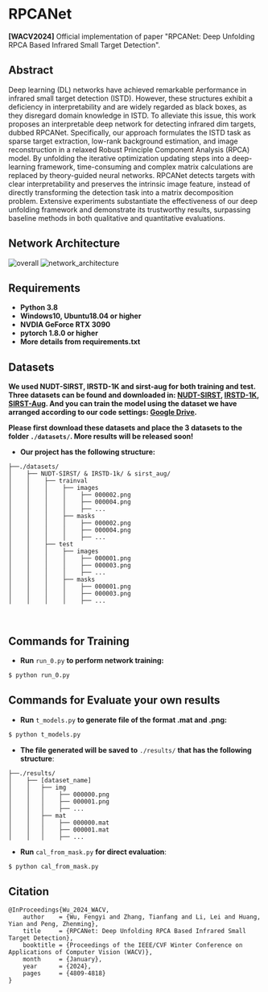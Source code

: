 # RPCANet
**[WACV2024]** Official implementation of paper "RPCANet: Deep Unfolding RPCA Based Infrared Small Target Detection".



## Abstract
Deep learning (DL) networks have achieved remarkable performance in infrared small target detection (ISTD). However, these structures exhibit a deficiency in interpretability and are widely regarded as black boxes, as they disregard domain knowledge in ISTD. To alleviate this issue, this work proposes an interpretable deep network for detecting infrared dim targets, dubbed RPCANet. Specifically, our approach formulates the ISTD task as sparse target extraction, low-rank background estimation, and image reconstruction in a relaxed Robust Principle Component Analysis (RPCA) model. By unfolding the iterative optimization updating steps into a deep-learning framework, time-consuming and complex matrix calculations are replaced by theory-guided neural networks. RPCANet detects targets with clear interpretability and preserves the intrinsic image feature, instead of directly transforming the detection task into a matrix decomposition problem. Extensive experiments substantiate the effectiveness of our deep unfolding framework and demonstrate its trustworthy results, surpassing baseline methods in both qualitative and quantitative evaluations.

## Network Architecture
![overall](https://github.com/fengyiwu98/RPCANet/assets/115853729/03e0efcf-3c81-472e-a591-48a5d79e54ab)
![network_architecture](https://github.com/fengyiwu98/RPCANet/assets/115853729/85d53cf7-48ca-4099-ba05-943cb9811193)


## Requirements
- **Python 3.8**
- **Windows10, Ubuntu18.04 or higher**
- **NVDIA GeForce RTX 3090**
- **pytorch 1.8.0 or higher**
- **More details from requirements.txt** 

## Datasets

**We used NUDT-SIRST, IRSTD-1K and sirst-aug for both training and test. Three datasets can be found and downloaded in: [NUDT-SIRST](https://github.com/YeRen123455/Infrared-Small-Target-Detection), [IRSTD-1K](https://github.com/RuiZhang97/ISNet), [SIRST-Aug](https://github.com/Tianfang-Zhang/AGPCNet). And you can train the model using the dataset we have arranged according to our code settings: [Google Drive](https://drive.google.com/file/d/1rs6ORtekqHmuPEPhyq61iPPVOxx2QF7B/view?usp=drive_link).**
 
**Please first download these datasets and place the 3 datasets to the folder `./datasets/`. More results will be released soon!** 



* **Our project has the following structure:**
```
├──./datasets/
│    ├── NUDT-SIRST/ & IRSTD-1k/ & sirst_aug/
│    │    ├── trainval
│    │    │    ├── images
│    │    │    │    ├── 000002.png
│    │    │    │    ├── 000004.png
│    │    │    │    ├── ...
│    │    │    ├── masks
│    │    │    │    ├── 000002.png
│    │    │    │    ├── 000004.png
│    │    │    │    ├── ...
│    │    ├── test
│    │    │    ├── images
│    │    │    │    ├── 000001.png
│    │    │    │    ├── 000003.png
│    │    │    │    ├── ...
│    │    │    ├── masks
│    │    │    │    ├── 000001.png
│    │    │    │    ├── 000003.png
│    │    │    │    ├── ...
```
<br>

## Commands for Training
* **Run** `run_0.py` **to perform network training:**
```bash
$ python run_0.py
```

## Commands for Evaluate your own results
* **Run** `t_models.py` **to generate file of the format .mat and .png:**
```bash
$ python t_models.py
```
* **The file generated will be saved to** `./results/` **that has the following structure**:
```
├──./results/
│    ├── [dataset_name]
│    │   ├── img
│    │   │    ├── 000000.png
│    │   │    ├── 000001.png
│    │   │    ├── ...
│    │   ├── mat
│    │   │    ├── 000000.mat
│    │   │    ├── 000001.mat
│    │   │    ├── ...
```
* **Run** `cal_from_mask.py` **for direct evaluation**:
```bash
$ python cal_from_mask.py
```

## Citation
```
@InProceedings{Wu_2024_WACV,
    author    = {Wu, Fengyi and Zhang, Tianfang and Li, Lei and Huang, Yian and Peng, Zhenming},
    title     = {RPCANet: Deep Unfolding RPCA Based Infrared Small Target Detection},
    booktitle = {Proceedings of the IEEE/CVF Winter Conference on Applications of Computer Vision (WACV)},
    month     = {January},
    year      = {2024},
    pages     = {4809-4818}
}
```
